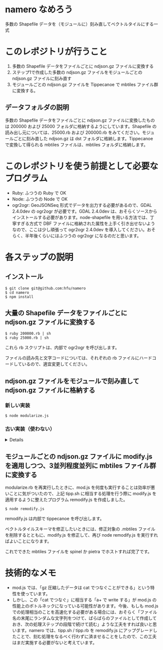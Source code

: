 # namero なめろう
多数の Shapefile データを（モジュールに）刻み直してベクトルタイルにする一式

# このレポジトリが行うこと
1. 多数の Shapefile データをファイルごとに ndjson.gz ファイルに変換する
2. ステップ1で作成した多数の ndjson.gz ファイルをモジュールごとの ndjson.gz ファイルに刻み直す
3. モジュールごとの ndjson.gz ファイルを Tippecanoe で mbtiles ファイル群に変換する。

## データフォルダの説明
多数の Shapefile データをファイルごとに ndjson.gz ファイルに変換したものは 200000 および 25000 フォルダに格納するようにしています。Shapefile の読み出し元については、25000.rb および 200000.rb をみてください。モジュールごとに刻み直した ndjson.gz は dst フォルダに格納します。Tippecanoe で変換して得られる mbtiles ファイルは、mbtiles フォルダに格納します。

# このレポジトリを使う前提として必要なプログラム
- Ruby: ふつうの Ruby で OK
- Node: ふつうの Node で OK
- ogr2ogr: GeoJSONSeq 形式でデータを出力する必要があるので、GDAL 2.4.0dev の ogr2ogr が必要です。GDAL 2.4.0dev は、おそらくソースからインストールする必要があります。node-shapefile を用いる方法では、丁寧すぎる方式で DBF ファイルに格納された属性を上手く引き出せないようなので、ここは少し頑張って ogr2ogr 2.4.0dev を導入してください。おそらく、半年後くらいにはふつうの ogr2ogr になるのだと思います。

# 各ステップの説明
## インストール
```console
$ git clone git@github.com:hfu/namero
$ cd namero
$ npm install
```

## 大量の Shapefile データをファイルごとに ndjson.gz ファイルに変換する
```console
$ ruby 200000.rb | sh
$ ruby 25000.rb | sh
```
これら rb スクリプトは、内部で ogr2ogr を呼び出します。

ファイルの読み先と文字コードについては、それぞれの rb ファイルにハードコードしているので、適宜変更してください。

## ndjson.gz ファイルをモジュールで刻み直して ndjson.gz ファイルに格納する
### 新しい実装
```console
$ node modularize.js
```

### 古い実装（使わない）
<details>
```console
$ ruby modularize.rb | sh
```
modularize.rb は内部で mod.js を呼び出します。mod.js は gh:hfu/tentsuki の index.js の改造版です。
</details>

## モジュールごとの ndjson.gz ファイルに modify.js を適用しつつ、3並列程度並列に mbtiles ファイル群に変換する
modularize.rb を再実行したときに、mod.js を何度も実行することは効率が悪いことに気がついたので、上記 tipp.sh に相当する処理を行う際に modify.js を適用するように整えたプログラム remodify.js を作成しました。

```console
$ node remodify.js
```

remodify.js は内部で tippecanoe を呼び出します。

ベクトルタイルスキーマを修正したいときには、修正対象の .mbtiles ファイルを削除するとともに、modify.js を修正して、再び node remodify.js を実行すればよいことになります。

これでできた mbtiles ファイルを spinel か pietra でホストすれば完了です。


# 技術的なメモ
- mod.js では、「gz 圧縮したデータは cat でつなぐことができる」という特性を使っています。
- しかし、この「cat でつなぐ」に相当する「a+ で write する」が mod.js の性能上のボトルネックになっている可能性があります。今後、もしも mod.js での処理相当のことを高速化する必要がある場合には、おそらく「ファイル名の末尾にランダムな文字列をつけて、ばらばらのファイルとして作成しておき、次の処理ステップの段階で続けて読む」ような工夫をすれば良いと思います。namero では、tipp.sh / tipp.rb を remodify.js にアップグレードしたことで、刻む処理をなるべく行わずに済ませることをしたので、この工夫はまだ実施する必要がないと考えています。
